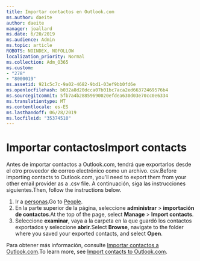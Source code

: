 ```yaml
---
title: Importar contactos en Outlook.com
ms.author: daeite
author: daeite
manager: joallard
ms.date: 6/20/2019
ms.audience: Admin
ms.topic: article
ROBOTS: NOINDEX, NOFOLLOW
localization_priority: Normal
ms.collection: Adm_O365
ms.custom:
- "278"
- "8000019"
ms.assetid: 921c5c7c-9a02-4682-9bd1-03ef9bb0fd6e
ms.openlocfilehash: b032a8d20dcca07b01bc7aca2ed66372469576b4
ms.sourcegitcommit: 5fb7a4b28859690020efdea630d03e70cc0e6334
ms.translationtype: MT
ms.contentlocale: es-ES
ms.lasthandoff: 06/28/2019
ms.locfileid: "35374510"
---
```

# <a name="import-contacts"></a><span data-ttu-id="1ad7b-102">Importar contactos</span><span class="sxs-lookup"><span data-stu-id="1ad7b-102">Import contacts</span></span>

<span data-ttu-id="1ad7b-103">Antes de importar contactos a Outlook.com, tendrá que exportarlos desde el otro proveedor de correo electrónico como un archivo. csv.</span><span class="sxs-lookup"><span data-stu-id="1ad7b-103">Before importing contacts to Outlook.com, you'll need to export them from your other email provider as a .csv file.</span></span> <span data-ttu-id="1ad7b-104">A continuación, siga las instrucciones siguientes.</span><span class="sxs-lookup"><span data-stu-id="1ad7b-104">Then, follow the instructions below.</span></span>
  
1. <span data-ttu-id="1ad7b-105">Ir a [personas](https://outlook.live.com/people/).</span><span class="sxs-lookup"><span data-stu-id="1ad7b-105">Go to [People](https://outlook.live.com/people/).</span></span>
2. <span data-ttu-id="1ad7b-106">En la parte superior de la página, seleccione **administrar** \> **importación de contactos**.</span><span class="sxs-lookup"><span data-stu-id="1ad7b-106">At the top of the page, select **Manage** \> **Import contacts**.</span></span>
3. <span data-ttu-id="1ad7b-107">Seleccione **examinar**, vaya a la carpeta en la que guardó los contactos exportados y seleccione **abrir**.</span><span class="sxs-lookup"><span data-stu-id="1ad7b-107">Select **Browse**, navigate to the folder where you saved your exported contacts, and select **Open**.</span></span>

<span data-ttu-id="1ad7b-108">Para obtener más información, consulte [Importar contactos a Outlook.com](https://support.office.com/article/285a3b55-8d93-4ac8-93df-43fffd13b2f1?wt.mc_id=Office_Outlook_com_Alchemy).</span><span class="sxs-lookup"><span data-stu-id="1ad7b-108">To learn more, see [Import contacts to Outlook.com](https://support.office.com/article/285a3b55-8d93-4ac8-93df-43fffd13b2f1?wt.mc_id=Office_Outlook_com_Alchemy).</span></span>